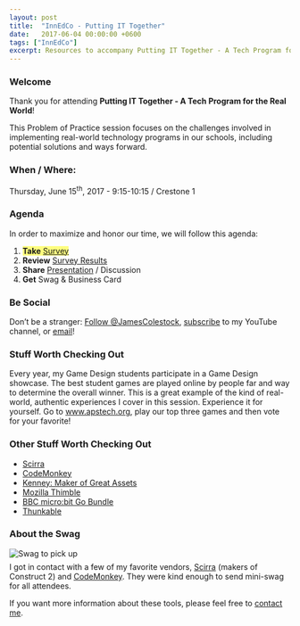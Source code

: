 ```yaml
---
layout: post
title:  "InnEdCo - Putting IT Together"
date:   2017-06-04 00:00:00 +0600
tags: ["InnEdCo"]
excerpt: Resources to accompany Putting IT Together - A Tech Program for the Real World
---
```

<h3>Welcome</h3>
<p>Thank you for attending <strong>Putting IT Together - A Tech Program for the Real World</strong>!</p>
<p>This Problem of Practice session focuses on the challenges involved in implementing real-world technology programs in our schools, including potential solutions and ways forward.</p>
<h3>When / Where:</h3>
<p>Thursday, June 15<sup>th</sup>, 2017 - 9:15-10:15 / Crestone 1</p>
<h3>Agenda</h3>
<p>In order to maximize and honor our time, we will follow this agenda:</p>
<ol>
   <li><span style="background-color: rgba(256,256,0,0.5);"><strong>Take</strong> <a class="typeform-share link" href="https://james834.typeform.com/to/w4gR7t" data-mode="drawer_right" target="_blank" title="Putting IT Together - Survey">Survey</a></span> <script> (function() { var qs,js,q,s,d=document, gi=d.getElementById, ce=d.createElement, gt=d.getElementsByTagName, id="typef_orm_share", b="https://embed.typeform.com/"; if(!gi.call(d,id)){ js=ce.call(d,"script"); js.id=id; js.src=b+"embed.js"; q=gt.call(d,"script")[0]; q.parentNode.insertBefore(js,q) } })() </script>
</li>
   <li><strong>Review</strong> <a href="https://james834.typeform.com/report/w4gR7t/doof" target="_blank" title="Putting IT Together - Survey Results">Survey Results</a></li>
   <li><strong>Share</strong> <a href="https://docs.google.com/presentation/d/1tqI5ZxwQLKqyIel0Z9TdTKGe8gZlOwkNmPzNx_H6-nY/edit?usp=sharing" title="Google Slides: Putting IT Together" target="_blank">Presentation</a> / Discussion</li>
   <li><strong>Get</strong> Swag &amp; Business Card</li>
</ol>
<h3>Be Social</h3>
<p>Don&rsquo;t be a stranger: <a href="https://twitter.com/JamesColestock" class="twitter-follow-button" data-show-screen-name="false" data-dnt="true" data-show-count="false">Follow @JamesColestock</a><script async src="//platform.twitter.com/widgets.js" charset="utf-8"></script>, <a href="https://www.youtube.com/c/jamescolestock?sub_confirmation=1" target="_blank" title="Subscribe to my YouTube channel">subscribe</a> to my YouTube channel, or <a href="mailto:james@colestock.com?Subject=Putting%20IT%20Together" target="_blank" title="Email me at james@colestock.com">email</a>!
<h3>Stuff Worth Checking Out</h3>
<p>Every year, my Game Design students participate in a Game Design showcase. The best student games are played online by people far and way to determine the overall winner. This is a great example of the kind of real-world, authentic experiences I cover in this session. Experience it for yourself. Go to <a href="http://www.apstech.org" target="_blank" title="16-17 APSOL Game Design Showcase">www.apstech.org</a>, play our top three games and then vote for your favorite!</p>
<h3>Other Stuff Worth Checking Out</h3>
<ul>
   <li><a href="https://www.scirra.com/" target="_blank" title="Scirra: Makers of Construct 2">Scirra</a></li>
   <li><a href="https://www.playcodemonkey.com/" target="_blank" title="CodeMonkey">CodeMonkey</a></li>
   <li><a href="https://kenney.nl/" target="_blank" title="Kenney">Kenney: Maker of Great Assets</a></li>
   <li><a href="https://thimble.mozilla.org/en-US/" target="_blank" title="Thimble by Mozilla - An online code editor for learners & educators.">Mozilla Thimble</a></li>
   <li><a href="https://www.adafruit.com/product/3362" target="_blank" title="BBC micro:bit Go Bundle ID: 3362 - $16.50 : Adafruit Industries, Unique & fun DIY electronics and kits">BBC micro:bit Go Bundle</a></li>
   <li><a href="https://thunkable.com/#/" target="_blank" title="Thunkable">Thunkable</a></li>
</ul>
<h3>About the Swag</h3>
<img class="img-responsive" title="Don't forget to pick up your swag!" src="http://static.colestock.com/images/putting-it-together-swag-800x600.jpg" alt="Swag to pick up" />
<p style="margin-top: 0.5em;">I got in contact with a few of my favorite vendors, <a href="https://www.scirra.com/" target="_blank" title="Creators of Construct 2">Scirra</a> (makers of Construct 2) and <a href="https://www.playcodemonkey.com/" target="_blank" title="CodeMonkey">CodeMonkey</a>. They were kind enough to send mini-swag for all attendees.</p>
<p>If you want more information about these tools, please feel free to <a href="mailto:james@colestock.com?Subject=Putting%20IT%20Together" target="_blank">contact me</a>.</p>